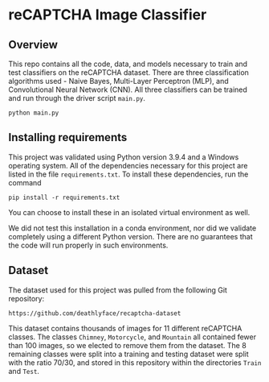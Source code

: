 # reCAPTCHA Image Classifier

## Overview

This repo contains all the code, data, and models necessary to train and test classifiers on the reCAPTCHA dataset. There are three classification algorithms used - Naive Bayes, Multi-Layer Perceptron (MLP), and Convolutional Neural Network (CNN). All three classifiers can be trained and run through the driver script `main.py`.

```
python main.py 

```


## Installing requirements

This project was validated using Python version 3.9.4 and a Windows operating system. All of the dependencies necessary for this project are listed in the file `requirements.txt`. To install these dependencies, run the command

```
pip install -r requirements.txt
```

You can choose to install these in an isolated virtual environment as well. 

We did not test this installation in a conda environment, nor did we validate completely using a different Python version. There are no guarantees that the code will run properly in such environments. 

## Dataset

The dataset used for this project was pulled from the following Git repository:
```
https://github.com/deathlyface/recaptcha-dataset
```

This dataset contains thousands of images for 11 different reCAPTCHA classes. The classes `Chimney`, `Motorcycle`, and `Mountain` all contained fewer than 100 images, so we elected to remove them from the dataset. The 8 remaining classes were split into a training and testing dataset were split with the ratio 70/30, and stored in this repository within the directories `Train` and `Test`.